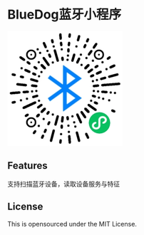 # BlueDog蓝牙小程序

![](./miniprogram.jpg)
## Features
支持扫描蓝牙设备，读取设备服务与特征
## License
This is opensourced under the MIT License.

